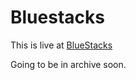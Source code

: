 # Bluestacks

This is live at [BlueStacks](https://bsplaybig.herokuapp.com/)

Going to be in archive soon.
